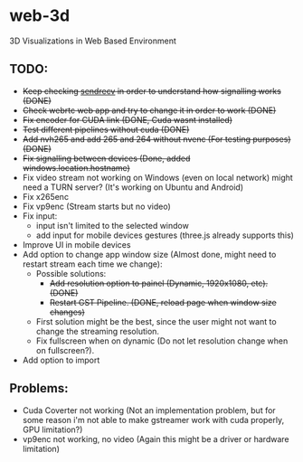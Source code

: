 # web-3d
3D Visualizations in Web Based Environment


## TODO:
* ~~Keep checking [sendrecv](https://github.com/centricular/gstwebrtc-demos/tree/master/sendrecv) in order to understand how signalling works (DONE)~~
* ~~Check webrtc web app and try to change it in order to work (DONE)~~
* ~~Fix encoder for CUDA link (DONE, Cuda wasnt installed)~~
* ~~Test different pipelines without cuda (DONE)~~
* ~~Add nvh265 and add 265 and 264 without nvenc (For testing purposes) (DONE)~~
* ~~Fix signalling between devices (Done, added windows.location.hostname)~~
* Fix video stream not working on Windows (even on local network) might need a TURN server? (It's working on Ubuntu and Android)
* Fix x265enc
* Fix vp9enc (Stream starts but no video)
* Fix input:
  * input isn't limited to the selected window
  * add input for mobile devices gestures (three.js already supports this)
* Improve UI in mobile devices
* Add option to change app window size (Almost done, might need to restart stream each time we change):
  * Possible solutions:
    * ~~Add resolution option to painel (Dynamic, 1920x1080, etc). (DONE)~~
    * ~~Restart GST Pipeline. (DONE, reload page when window size changes)~~
  * First solution might be the best, since the user might not want to change the streaming resolution.
  * Fix fullscreen when on dynamic (Do not let resolution change when on fullscreen?).
* Add option to import


## Problems:
* Cuda Coverter not working (Not an implementation problem, but for some reason i'm not able to make gstreamer work with cuda properly, GPU limitation?)
* vp9enc not working, no video (Again this might be a driver or hardware limitation)